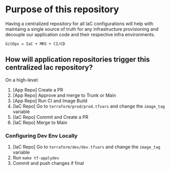 # Purpose of this repository

Having a centralized repository for all IaC configurations will help with maintaing a single source of truth for any infrastructure provisioning and decouple our application code and their respective infra environments.

`GitOps = IaC + MRS + CI/CD`

## How will application repositories trigger this centralized Iac repository?

On a high-level:

1. [App Repo] Create a PR
2. [App Repo] Approve and merge to Trunk or Main
3. [App Repo] Run CI and Image Build
4. [IaC Repo] Go to `terraform/prod/prod.tfvars` and change the `image_tag` variable
5. [IaC Repo] Commit and Create a PR
6. [IaC Repo] Merge to Main

### Configuring Dev Env Locally

1. [IaC Repo] Go to `terraform/dev/dev.tfvars` and change the `image_tag` variable
2. Run `make tf-applydev`
3. Commit and push changes if final

